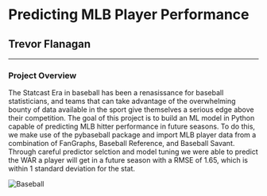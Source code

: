 # Predicting MLB Player Performance
## Trevor Flanagan
***
### Project Overview
The Statcast Era in baseball has been a renasissance for baseball statisticians, and teams that can take advantage of the overwhelming bounty of data available in the sport give themselves a serious edge above their competition. The goal of this project is to build an ML model in Python capable of predicting MLB hitter performance in future seasons. To do this, we make use of the pybaseball package and import MLB player data from a combination of FanGraphs, Baseball Reference, and Baseball Savant. Through careful predictor selction and model tuning we were able to predict the WAR a player will get in a future season with a RMSE of 1.65, which is within 1 standard deviation for the stat.

![Baseball](https://www.futurity.org/wp/wp-content/uploads/2020/08/baseball-vision-training-batting_1600.jpg)

